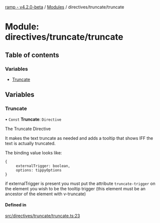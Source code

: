 [ramp - v4.2.0-beta](../README.md) / [Modules](../modules.md) / directives/truncate/truncate

# Module: directives/truncate/truncate

## Table of contents

### Variables

- [Truncate](directives_truncate_truncate.md#truncate)

## Variables

### Truncate

• `Const` **Truncate**: `Directive`

The Truncate Directive

It makes the text truncate as needed and adds a tooltip that shows IFF the text is actually truncated.

The binding value looks like:
```
{
     externalTrigger: boolean,
     options: tippyOptions
}
```
if externalTrigger is present you must put the attribute `truncate-trigger` on the element you wish to be the tooltip trigger (this element must be an ancestor of the element with v-truncate)

#### Defined in

[src/directives/truncate/truncate.ts:23](https://github.com/sharvenp/ramp4-docs/blob/c6cdb39/src/directives/truncate/truncate.ts#L23)
